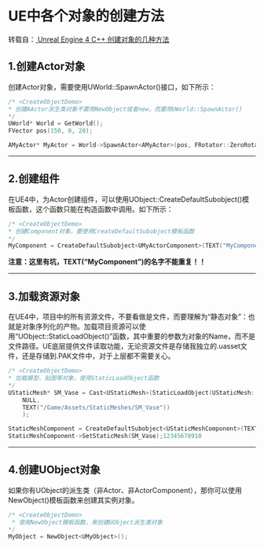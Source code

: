 # UE中各个对象的创建方法

转载自：[ Unreal Engine 4 C++ 创建对象的几种方法](https://blog.csdn.net/qq_20309931/article/details/52872965)

## **1.创建Actor对象**

创建Actor对象，需要使用UWorld::SpawnActor()接口，如下所示：

```cpp
/* <CreateObjectDemo> 
* 创建AActor派生类对象不要用NewObject或者new，而要用UWorld::SpawnActor() 
*/  
UWorld* World = GetWorld();  
FVector pos(150, 0, 20);  

AMyActor* MyActor = World->SpawnActor<AMyActor>(pos, FRotator::ZeroRotator);
```

------

## **2.创建组件**

在UE4中，为Actor创建组件，可以使用UObject::CreateDefaultSubobject()模板函数，这个函数只能在构造函数中调用。如下所示：

```cpp
/* <CreateObjectDemo> 
* 创建Component对象，要使用CreateDefaultSubobject模板函数 
*/  
MyComponent = CreateDefaultSubobject<UMyActorComponent>(TEXT("MyComponent"));  1234
```

**注意：这里有坑，TEXT(“MyComponent”)的名字不能重复！！**

------

## **3.加载资源对象**

在UE4中，项目中的所有资源文件，不要看做是文件，而要理解为“静态对象”：也就是对象序列化的产物。加载项目资源可以使用“UObject::StaticLoadObject()”函数，其中重要的参数为对象的Name，而不是文件路径。UE底层提供文件读取功能，无论资源文件是存储我独立的.uasset文件，还是存储到.PAK文件中，对于上层都不需要关心。

```cpp
/* <CreateObjectDemo> 
* 加载模型、贴图等对象，使用StaticLoadObject函数 
*/  
UStaticMesh* SM_Vase = Cast<UStaticMesh>(StaticLoadObject(UStaticMesh::StaticClass(),  
    NULL,  
    TEXT("/Game/Assets/StaticMeshes/SM_Vase"))  
    );  

StaticMeshComponent = CreateDefaultSubobject<UStaticMeshComponent>(TEXT("StaticMeshComponent"));  
StaticMeshComponent->SetStaticMesh(SM_Vase);12345678910
```

------

## **4.创建UObject对象**

如果你有UObject的派生类（非Actor、非ActorComponent），那你可以使用NewObject()模板函数来创建其实例对象。

```cpp
/* <CreateObjectDemo> 
 * 使用NewObject模板函数，来创建UObject派生类对象 
*/  
MyObject = NewObject<UMyObject>(); 
```